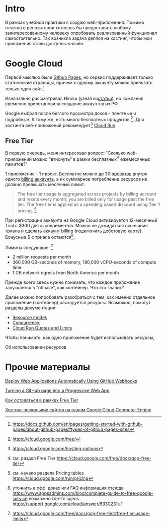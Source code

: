 # Intro

В рамках учебной практики я создаю web-приложения. Помимо отчетов в репозитории хотелось бы предоставить любому заинтересованному человеку опробовать реализованный функционал самостоятельно. Так возникла задача деплоя на хостинг, чтобы мои приложения стали доступны онлайн.

# Google Cloud

Первой мыслью были [Github Pages](https://docs.github.com/en/pages), но сервис поддерживает только статические страницы, причем к одному аккаунту можно привязать только один сайт.[^gh-pages-single-site]

[^gh-pages-single-site]: https://docs.github.com/en/pages/getting-started-with-github-pages/about-github-pages#types-of-github-pages-sites

Изначально рассматривал Hiroku (узнал из[статьи](https://blog.patricktriest.com/host-webapps-free/)), но компания временно приостановила создание аккаунтов из РФ.

Google выбрал после беглого просмотра доков - понятные и подробные. К тому же, есть много бесплатных продуктов [^google-free]. Для хостинга веб-приложений рекомендует[^google-cloud-chooce] [Cloud Run](https://cloud.google.com/run).

[^google-free]: https://cloud.google.com/free/
[^google-cloud-chooce]: https://cloud.google.com/hosting-options

## Free Tier

В первую очередь, меня интересовал вопрос: "Сколько web-приложений можно "втиснуть" в рамки бесплатных[^google-free-tier] ежемесячных лимитов?"

[^google-free-tier]: см. раздел Free Tier
    https://cloud.google.com/free/docs/gcp-free-tier

1 приложение - 1 проект. Бесплатно можно до 30 [проектов](https://cloud.google.com/resource-manager/docs/creating-managing-projects) внутри одного [billing аккаунта](https://cloud.google.com/billing/docs/how-to/manage-billing-account), а их суммарное потребление ресурсов не должно превышать месячный лимит.

> The free tier usage is aggregated across projects by billing account and resets every month; you are billed only for usage past the free tier. The free tier is applied as a spending based discount using Tier 1 pricing. [^google-cloud-pricing]

[^google-cloud-pricing]: см. начало раздела Pricing tables
    https://cloud.google.com/run/pricing

При регистрации аккаунта на Google Cloud активируется 12-месячный Trial с $300 для экспериментов. Можно не дожидаться окончания триала и сделать аккаунт billing (подключить дебетовую карту). Бонусные $ с триала остаются[^trial-to-billing].

[^trial-to-billing]: уточнить в офф. доках или FAQ
    информация отсюда https://www.appsadmins.com/blog/complete-guide-to-free-google-service
    возможно где-то здесь https://support.google.com/cloud/answer/6330231

Лимиты следующие: [^cloud-run-free-tier-limits]
- 2 million requests per month
- 360,000 GB-seconds of memory, 180,000 vCPU-seconds of compute time
- 1 GB network egress from North America per month

[^cloud-run-free-tier-limits]: https://cloud.google.com/free/docs/gcp-free-tier#free-tier-usage-limits

Прежде всего здесь нужно понимать, что каждое приложение запускается в "облаке", как контейнер. Что это значит?

Далее можно попробовать разобраться с тем, как именно отдельное приложение (контейнер) расходуется ресурсы. Возможно, помогут разделы документации:
- [Resource model](https://cloud.google.com/run/docs/resource-model);
- [Concurrency](https://cloud.google.com/run/docs/about-concurrency); 
- [Cloud Run Quotas and Limits](https://cloud.google.com/run/quotas) 

Чтобы понимать, как одно приложение будет использовать ресурсы, 

Об использовании ресурсов


# Прочие материалы

[Deploy Web Applications Automatically Using GitHub Webhooks](https://www.toptal.com/devops/deploy-web-applications-automatically-using-github-webhooks)

[Turning a GitHub page into a Progressive Web App](https://christianheilmann.com/2022/01/13/turning-a-github-page-into-a-progressive-web-app/)

[Как оставаться в рамках Free Tier](https://www.infoworld.com/article/3585633/how-to-make-the-most-of-the-google-cloud-free-tier.html)

[Хостинг нескольких сайтов на одном Google Cloud Computer Engine](https://medium.com/google-cloud/hosting-multiple-websites-on-single-google-cloud-compute-engine-9768e2f02c6d)
